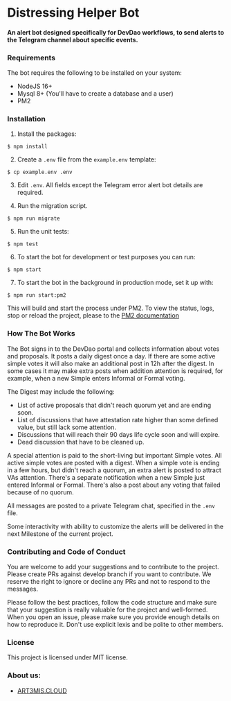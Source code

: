 # Distressing Helper Bot

#### An alert bot designed specifically for DevDao workflows, to send alerts to the Telegram channel about specific events.

### Requirements

The bot requires the following to be installed on your system:

- NodeJS 16+
- Mysql 8+ (You'll have to create a database and a user)
- PM2

### Installation

1. Install the packages:
```shell
$ npm install
```

2. Create a `.env` file from the `example.env` template:

```shell
$ cp example.env .env
```

3. Edit `.env`. All fields except the Telegram error alert bot details are required.

4. Run the migration script.

```shell
$ npm run migrate
```

5. Run the unit tests:

```shell
$ npm test
```

6. To start the bot for development or test purposes you can run:

```shell
$ npm start
```

7. To start the bot in the background in production mode, set it up with:
```shell
$ npm run start:pm2
```

This will build and start the process under PM2. To view the status, logs, stop or reload the project, please to the [PM2 documentation](https://pm2.keymetrics.io/docs/usage/quick-start/)

### How The Bot Works

The Bot signs in to the DevDao portal and collects information about votes and proposals. It posts a daily digest once a day. If there are some active simple votes it will also make an additional post in 12h after the digest. In some cases it may make extra posts when addition attention is required, for example, when a new Simple enters Informal or Formal voting.

The Digest may include the following:

- List of active proposals that didn't reach quorum yet and are ending soon.
- List of discussions that have attestation rate higher than some defined value, but still lack some attention.
- Discussions that will reach their 90 days life cycle soon and will expire.
- Dead discussion that have to be cleaned up.

A special attention is paid to the short-living but important Simple votes. All active simple votes are posted with a digest.
When a simple vote is ending in a few hours, but didn't reach a quorum, an extra alert is posted to attract VAs attention.
There's a separate notification when a new Simple just entered Informal or Formal.
There's also a post about any voting that failed because of no quorum.

All messages are posted to a private Telegram chat, specified in the `.env` file.

Some interactivity with ability to customize the alerts will be delivered in the next Milestone of the current project.

### Contributing and Code of Conduct

You are welcome to add your suggestions and to contribute to the project. Please create PRs against develop branch if you want to contribute. We reserve the right to ignore or decline any PRs and not to respond to the messages.

Please follow the best practices, follow the code structure and make sure that your suggestion is really valuable for the project and well-formed. When you open an issue, please make sure you provide enough details on how to reproduce it. Don't use explicit lexis and be polite to other members.

### License

This project is licensed under MIT license.

### About us:
* [ART3MIS.CLOUD](https://art3mis.cloud)
